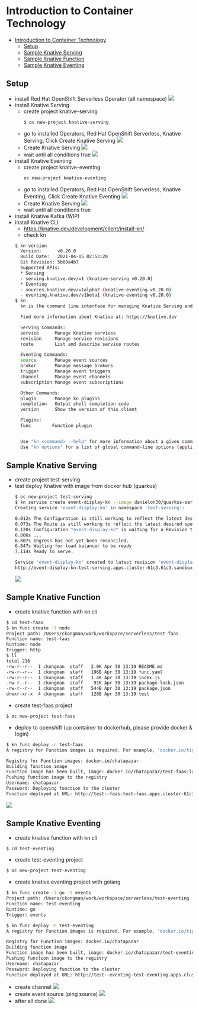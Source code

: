 # Introduction to Container Technology
<!-- TOC -->

- [Introduction to Container Technology](#introduction-to-container-technology)
  - [Setup](#setup)
  - [Sample Knative Serving](#sample-knative-serving)
  - [Sample Knative Function](#sample-knative-function)
  - [Sample Knative Eventing](#sample-knative-eventing)

<!-- /TOC -->

## Setup

- install Red Hat OpenShift Serverless Operator (all namespace)
  ![](images/operator.png)
- install Knative Serving
  - create project knative-serving
    ```bash
    $ oc new-project knative-serving
    ```
  - go to installed Operators, Red Hat OpenShift Serverless, Knative Serving, Click Create Knative Serving
    ![](images/serving1.png)
  - Create Knative Serving
    ![](images/serving2.png)
  - wait until all conditions true
    ![](images/serving3.png)
- install Knative Eventing
  - create project knative-eventing
    ```bash
    oc new-project knative-eventing
    ```
  - go to installed Operators, Red Hat OpenShift Serverless, Knative Eventing, Click Create Knative Eventing
    ![](images/eventing1.png)
  - Create Knative Serving
    ![](images/eventing2.png)
  - wait until all conditions true
- install Knative Kafka (WIP)
- install Knative CLI
  - https://knative.dev/development/client/install-kn/
  - check kn
  ```bash
  $ kn version
    Version:      v0.20.0
    Build Date:   2021-04-15 02:53:20
    Git Revision: 5b60a4b7
    Supported APIs:
    * Serving
    - serving.knative.dev/v1 (knative-serving v0.20.0)
    * Eventing
    - sources.knative.dev/v1alpha2 (knative-eventing v0.20.0)
    - eventing.knative.dev/v1beta1 (knative-eventing v0.20.0)
  $ kn
    kn is the command line interface for managing Knative Serving and Eventing resources

    Find more information about Knative at: https://knative.dev

    Serving Commands:
    service      Manage Knative services
    revision     Manage service revisions
    route        List and describe service routes

    Eventing Commands:
    source       Manage event sources
    broker       Manage message brokers
    trigger      Manage event triggers
    channel      Manage event channels
    subscription Manage event subscriptions

    Other Commands:
    plugin       Manage kn plugins
    completion   Output shell completion code
    version      Show the version of this client

    Plugins:
    func        Function plugin


    Use "kn <command> --help" for more information about a given command.
    Use "kn options" for a list of global command-line options (applies to all commands).
  ```

## Sample Knative Serving
- create project test-serving
- test deploy Knative with image from docker hub (quarkus)
  ```bash
  $ oc new-project test-serving
  $ kn service create event-display-kn --image danielon30/quarkus-serverless:latest
  Creating service 'event-display-kn' in namespace 'test-serving':

  0.012s The Configuration is still working to reflect the latest desired specification.
  0.073s The Route is still working to reflect the latest desired specification.
  0.120s Configuration "event-display-kn" is waiting for a Revision to become ready.
  6.806s ...
  6.807s Ingress has not yet been reconciled.
  6.847s Waiting for load balancer to be ready
  7.114s Ready to serve.

  Service 'event-display-kn' created to latest revision 'event-display-kn-mvjwn-1' is available at URL:
  http://event-display-kn-test-serving.apps.cluster-61c3.61c3.sandbox1689.opentlc.com
  ```
  ![](images/serving4.png)

## Sample Knative Function
- create knative function with kn cli
```bash
$ cd test-faas
$ kn func create -l node
Project path: /Users/ckongman/work/workspace/serverless/test-faas
Function name: test-faas
Runtime: node
Trigger: http
$ ll
total 216
-rw-r--r--  1 ckongman  staff   2.0K Apr 30 13:19 README.md
-rw-r--r--  1 ckongman  staff   196B Apr 30 13:19 func.yaml
-rw-r--r--  1 ckongman  staff   1.4K Apr 30 13:19 index.js
-rw-r--r--  1 ckongman  staff    91K Apr 30 13:19 package-lock.json
-rw-r--r--  1 ckongman  staff   544B Apr 30 13:19 package.json
drwxr-xr-x  4 ckongman  staff   128B Apr 30 13:19 test
```
- create test-faas project
```bash
$ oc new-project test-faas
```
- deploy to openshift (up container to dockerhub, please provide docker & login)
```bash
$ kn func deploy -n test-faas
A registry for Function images is required. For example, 'docker.io/tigerteam'.

Registry for Function images: docker.io/chatapazar
Building function image
Function image has been built, image: docker.io/chatapazar/test-faas:latest
Pushing function image to the registry
Username: chatapazar
Password: Deploying function to the cluster
Function deployed at URL: http://test--faas-test-faas.apps.cluster-61c3.61c3.sandbox1689.opentlc.com
```
![](images/faas1.png)

## Sample Knative Eventing
- create knative function with kn cli
```bash
$ cd test-eventing
```
- create test-eventing project
```bash
$ oc new-project test-eventing
```
- create knative eventing project with golang
```bash
$ kn func create -l go -t events
Project path: /Users/ckongman/work/workspace/serverless/test-eventing
Function name: test-eventing
Runtime: go
Trigger: events

$ kn func deploy -n test-eventing
A registry for Function images is required. For example, 'docker.io/tigerteam'.

Registry for Function images: docker.io/chatapazar
Building function image
Function image has been built, image: docker.io/chatapazar/test-eventing:latest
Pushing function image to the registry
Username: chatapazar
Password: Deploying function to the cluster
Function deployed at URL: http://test--eventing-test-eventing.apps.cluster-61c3.61c3.sandbox1689.opentlc.com
```
- create channel
![](images/eventing3.png)
- create event source (ping source)
![](images/eventing4.png)
- after all done
![](images/eventing5.png)